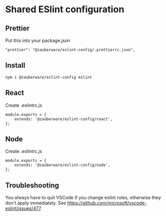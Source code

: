 # Shared ESlint configuration

## Prettier

Put this into your package.json

```
"prettier": "@zauberware/eslint-config/.prettierrc.json",
```

## Install

```
npm i @zauberware/eslint-config eslint
```

## React

Create .eslintrc.js

```
module.exports = {
    extends: '@zauberware/eslint-config/react',
};
```

## Node

Create .eslintrc.js

```
module.exports = {
    extends: '@zauberware/eslint-config/node',
};
```

## Troubleshooting

You always have to quit VSCode if you change eslint rules, otherwise they don't apply immediately.
See https://github.com/microsoft/vscode-eslint/issues/477.
